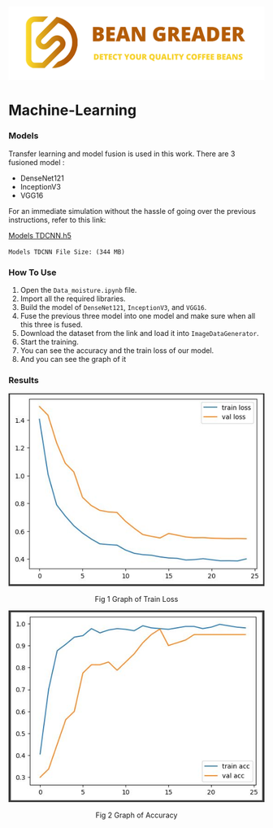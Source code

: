 <p align="center"><img src="screenshot/banner-repository.png"/></p>

# Machine-Learning

### Models

Transfer learning and model fusion is used in this work. There are 3 fusioned model :

- DenseNet121
- InceptionV3
- VGG16

For an immediate simulation without the hassle of going over the previous instructions, refer to this link:

[Models TDCNN.h5](https://drive.google.com/file/d/1HgTgnThtP547ULdUKICEWDB_1BvJTJGN/view?usp=sharing)

`Models TDCNN File Size: (344 MB)`

### How To Use

1. Open the `Data_moisture.ipynb` file.
2. Import all the required libraries.
3. Build the model of `DenseNet121`, `InceptionV3`, and `VGG16`.
4. Fuse the previous three model into one model and make sure when all this three is fused.
5. Download the dataset from the link and load it into `ImageDataGenerator`.
6. Start the training.
7. You can see the accuracy and the train loss of our model.
8. And you can see the graph of it

### Results

<p align="center"><img src="screenshot/TrainLoss.jpg"/></p>

<p align="center">Fig 1 Graph of Train Loss</p>

<p align="center"><img src="screenshot/Accuracy.jpg"/></p>

<p align="center">Fig 2 Graph of Accuracy</p>
